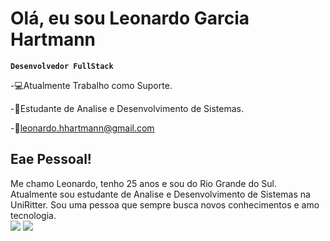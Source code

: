 <h1>Olá, eu sou Leonardo Garcia Hartmann</h1>

**`Desenvolvedor FullStack`**

<p>-💻Atualmente Trabalho como Suporte.</p>
<p>-📖Estudante de Analise e Desenvolvimento de Sistemas.</p>
-📨<a href="mailto:leonardo.hhartmann@gmail.com">leonardo.hhartmann@gmail.com</a>

<h2>Eae Pessoal!</h2>
Me chamo Leonardo, tenho 25 anos e sou do Rio Grande do Sul. Atualmente sou estudante de Analise e Desenvolvimento de Sistemas na UniRitter. Sou uma pessoa que sempre busca novos conhecimentos e amo tecnologia.

<div>
  <img heigth="180em" src="https://github-readme-stats.vercel.app/api?username=LeonardoGarciaHartmann&show_icons=true&theme=radical"/> 
  <img heigth="180em" src="https://github-readme-stats.vercel.app/api/top-langs/?username=LeonardoGarciaHartmann&layout=compact&show_icons=true&theme=radical"/> 
</div>
